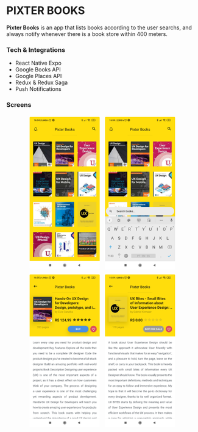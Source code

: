 # PIXTER BOOKS

**Pixter Books** is an app that lists books according to the user searchs, and always notify whenever there is a book store within 400 meters.

### Tech & Integrations

- React Native Expo
- Google Books API
- Google Places API
- Redux & Redux Saga
- Push Notifications

### Screens

<p align="center">
  <img src="./screen1.jpg" height="400" style="border-radius: 2px; margin: 5px"/>
  <img src="./screen2.jpg" height="400" style="border-radius: 2px; margin: 5px"/>
  <img src="./screen3.jpg" height="400" style="border-radius: 2px; margin: 5px"/>
  <img src="./screen4.jpg" height="400" style="border-radius: 2px; margin: 5px"/>
</p>
